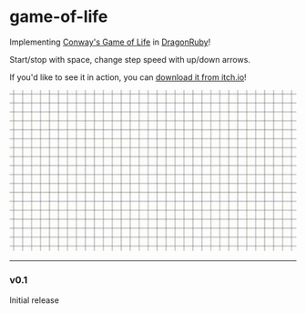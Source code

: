 # game-of-life

Implementing [Conway's Game of Life](https://en.wikipedia.org/wiki/Conway's_Game_of_Life) in [DragonRuby](https://dragonruby.itch.io/dragonruby-gtk)!

Start/stop with space, change step speed with up/down arrows.

If you'd like to see it in action, you can [download it from itch.io](https://nchlswhttkr.itch.io/game-of-life)!

![A spaceship flying in a simulation of Conway's Game of Life](./life.gif)

<!--
TODO
* Start from common templates (ie glider gun)
* Hold click/drag to edit many cells
* Allow wraparound (possibly toggleable)
-->

---

### v0.1

Initial release